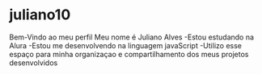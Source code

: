 # juliano10
Bem-Vindo ao meu perfil
Meu nome é Juliano Alves
-Estou estudando na Alura
-Estou me desenvolvendo na linguagem javaScript
-Utilizo esse espaço para minha organizaçao e compartilhamento dos meus projetos desenvolvidos 
